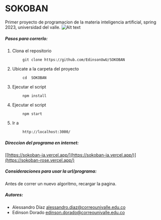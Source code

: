 # SOKOBAN
Primer proyecto de programacion de la materia inteligencia artificial, spring 2023, universidad del valle.
![Alt text](https://github.com/EdinsonUwU/SOKOBAN/blob/main/view.png)
##### Pasos para correrlo:
1. Clona el repositorio
```
        git clone https://github.com/EdinsonUwU/SOKOBAN
```
2. Ubicate a la carpeta del proyecto
```
        cd  SOKOBAN
```
3. Ejecutar el script
```
        npm install
```
4. Ejecutar el script
```
        npm start
```
5. Ir a 
```
        http://localhost:3000/
```
##### Direccion del programa en internet:
[[https://sokoban-ia.vercel.app/](https://sokoban-ia.vercel.app/)](https://sokoban-rose.vercel.app/)
##### Consideraciones para usar la url/programa:
Antes de correr un nuevo algoritmo, recargar la pagina.
##### Autores:
* Alessandro Díaz alessandro.diaz@correounivalle.edu.co
* Edinson Dorado edinson.dorado@correounivalle.edu.co
